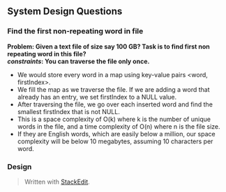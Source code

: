 ## System Design Questions

### Find the first non-repeating word in file

**Problem:  Given a text file of size say 100 GB? Task is to find first non repeating word in this file?  
*constraints*: You can traverse the file only once.**


 - We would store every word in a map using key-value pairs <word, firstIndex>. 
 - We fill the map as we traverse the file. If we are adding a word that already has an entry, we set firstIndex to a NULL value. 
 - After traversing the file, we go over each inserted word and find the smallest firstIndex that is not NULL. 
 - This is a space complexity of O(k) where k is the number of unique words in the file, and a time complexity of O(n) where n is the file size.  
 - If they are English words, which are easily below a million, our space complexity will be below 10 megabytes, assuming 10 characters per word.

### Design
> Written with [StackEdit](https://stackedit.io/).
<!--stackedit_data:
eyJoaXN0b3J5IjpbMTE5NTUzMzU3MCwtNTY2NTkxMDI1XX0=
-->